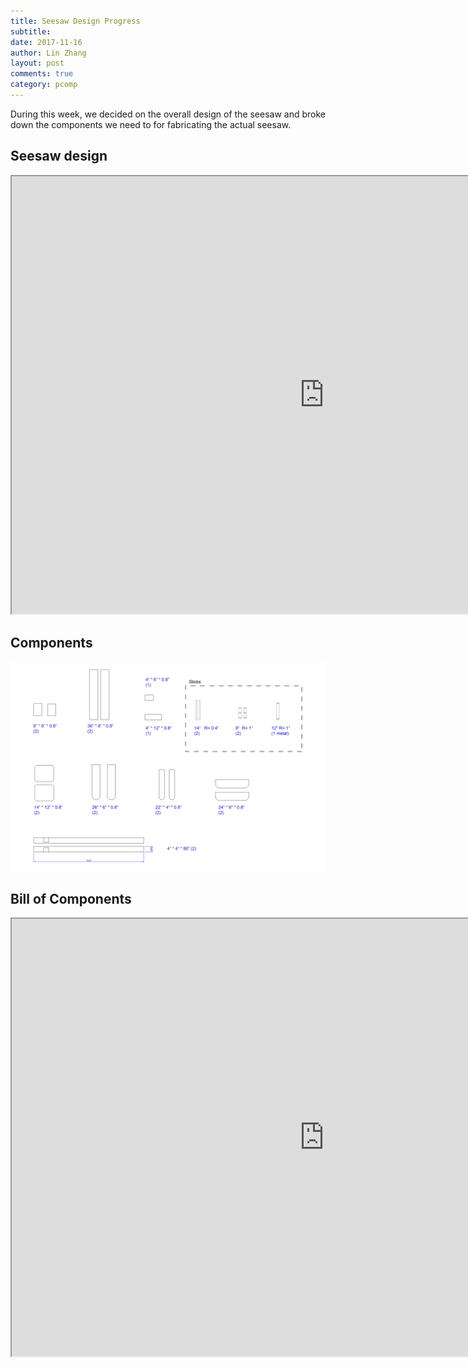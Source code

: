 ```yaml
---
title: Seesaw Design Progress
subtitle:
date: 2017-11-16
author: Lin Zhang
layout: post
comments: true
category: pcomp
---
```

During this week, we decided on the overall design of the seesaw and broke down the components we need to for fabricating the actual seesaw.

## Seesaw design


<iframe src="https://drive.google.com/file/d/108ADOAc6dU-LfYsqT9PNZlgcVt9K_mse/preview" width="1000" height="700"></iframe>


## Components

![Seesaw Design Components](https://raw.githubusercontent.com/linzhangcs/linzhangcs.github.io/master/img/pcomp/materials.jpg)

## Bill of Components

<iframe src="https://docs.google.com/spreadsheets/d/e/2PACX-1vQChde0MWXjAfIIZR_NbdmfPkTGQuuNhbpSTQeRYee5r-KJOF6-wDBz2zb4Y05F5oPR25UBtr8kNwxH/pubhtml?widget=true&amp;headers=false" width="1000" height="700"></iframe>
